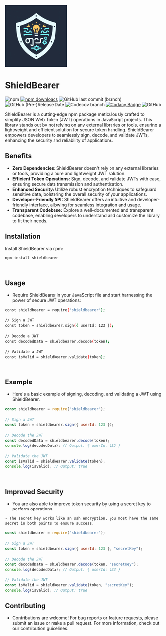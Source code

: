  <link rel="stylesheet" href="./styles/styles.css">
 <div class="logo-container">
    <img src="./pictures/logo.png" alt="SHIELDBEARER" width=200px class="logo" />
  </div>

# ShieldBearer

![npm](https://img.shields.io/npm/v/shieldbearer?style=flat&logo=NPM&logoColor=red)
[![npm downloads](https://img.shields.io/npm/dm/shieldbearer.svg)](https://www.npmjs.com/package/shieldbearer)
![GitHub last commit (branch)](https://img.shields.io/github/last-commit/exagonsoft/ShieldBearer/main?style=flat&logo=github&logoColor=red)
![GitHub (Pre-)Release Date](https://img.shields.io/github/release-date-pre/exagonsoft/ShieldBearer?style=flat&logo=jira&logoColor=yellow)
![Codecov branch](https://img.shields.io/codecov/c/github/exagonsoft/ShieldBearer/main?style=flat&logo=codecov&logoColor=red)
[![Codacy Badge](https://app.codacy.com/project/badge/Grade/b5fd0f45b22f4a4f9e9c69015089556c)](https://app.codacy.com/gh/exagonsoft/ShieldBearer/dashboard?utm_source=gh&utm_medium=referral&utm_content=&utm_campaign=Badge_grade)
![GitHub](https://img.shields.io/github/license/exagonsoft/ShieldBearer?style=flat&logo=Medium&logoColor=green)

ShieldBearer is a cutting-edge npm package meticulously crafted to simplify JSON Web Token (JWT) operations in JavaScript projects. This library stands out by not relying on any external libraries or tools, ensuring a lightweight and efficient solution for secure token handling. ShieldBearer empowers developers to seamlessly sign, decode, and validate JWTs, enhancing the security and reliability of applications.

## Benefits

-  **Zero Dependencies:** ShieldBearer doesn't rely on any external libraries or tools, providing a pure and lightweight JWT solution.
-  **Efficient Token Operations:** Sign, decode, and validate JWTs with ease, ensuring secure data transmission and authentication.
-  **Enhanced Security:** Utilize robust encryption techniques to safeguard sensitive data, bolstering the overall security of your applications.
-  **Developer-Friendly API:** ShieldBearer offers an intuitive and developer-friendly interface, allowing for seamless integration and usage.
-  **Transparent Codebase:** Explore a well-documented and transparent codebase, enabling developers to understand and customize the library to fit their needs.

## Installation

Install ShieldBearer via npm:

```bash
npm install shieldbearer
```

  <br />

## Usage

-  Require ShieldBearer in your JavaScript file and start harnessing the power of secure JWT operations:

```bash
const shieldbearer = require('shieldbearer');

// Sign a JWT
const token = shieldbearer.sign({ userId: 123 });

// Decode a JWT
const decodedData = shieldbearer.decode(token);

// Validate a JWT
const isValid = shieldbearer.validate(token);

```

<br />

## Example

-  Here's a basic example of signing, decoding, and validating a JWT using ShieldBearer.

```javascript
const shieldbearer = require("shieldbearer");

// Sign a JWT
const token = shieldbearer.sign({ userId: 123 });

// Decode the JWT
const decodedData = shieldbearer.decode(token);
console.log(decodedData); // Output: { userId: 123 }

// Validate the JWT
const isValid = shieldbearer.validate(token);
console.log(isValid); // Output: true
```

<br />

## Improved Security

-  You are also able to improve token security by using a secret key to perform operations.

```text
- The secret key works like an ssh encryption, you most have the same secret in both points to ensure success.
```

```javascript
const shieldbearer = require("shieldbearer");

// Sign a JWT
const token = shieldbearer.sign({ userId: 123 }, "secretKey");

// Decode the JWT
const decodedData = shieldbearer.decode(token, "secretKey");
console.log(decodedData); // Output: { userId: 123 }

// Validate the JWT
const isValid = shieldbearer.validate(token, "secretKey");
console.log(isValid); // Output: true
```

## Contributing

-  Contributions are welcome! For bug reports or feature requests, please submit an issue or make a pull request. For more information, check out our contribution guidelines.
